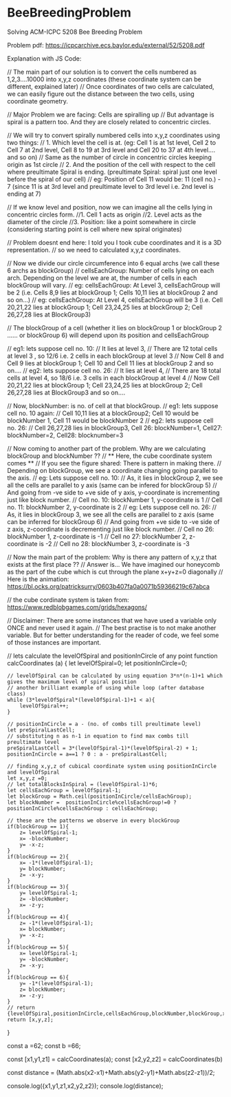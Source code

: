 # BeeBreedingProblem
Solving ACM-ICPC 5208 Bee Breeding Problem

Problem pdf: https://icpcarchive.ecs.baylor.edu/external/52/5208.pdf

Explanation with JS Code:

// The main part of our solution is to convert the cells numbered as 1,2,3....10000 into x,y,z coordinates (these coordinate system can be different, explained later)
//  Once coordinates of two cells are calculated, we can easily figure out the distance between the two cells, using coordinate geometry.

// Major Problem we are facing: Cells are spiralling up
// But advantage is spiral is a pattern too. And they are closely related to concentric circles.

// We will try to convert spirally numbered cells into x,y,z coordinates using two things:
// 1. Which level the cell is at. (eg: Cell 1 is at 1st level, Cell 2 to Cell 7 at 2nd level, Cell 8 to 19 at 3rd level and Cell 20 to 37 at 4th level.... and so on)
// Same as the number of circle in concentric circles keeping origin as 1st circle
// 2. And the position of the cell with respect to the cell where preultimate Spiral is ending. (preultimate Spiral: spiral just one level before the spiral of our cell)
// eg: Position of Cell 11 would be: 11 (cell no.) - 7 (since 11 is at 3rd level and preultimate level to 3rd level i.e. 2nd level is ending at 7)

// If we know level and position, now we can imagine all the cells lying in concentric circles form. 
//1. Cell 1 acts as origin
//2. Level acts as the diameter of the circle 
//3. Position: like a point somewhere in circle (considering starting point is cell where new spiral originates)  

// Problem doesnt end here: I told you I took cube coordinates and it is a 3D representation. 
// so we need to calculated x,y,z coordinates.

// Now we divide our circle circumference into 6 equal archs (we call these 6 archs as blockGroup)
// cellsEachGroup: Number of cells lying on each arch. Depending on the level we are at, the number of cells in each blockGroup will vary.
// eg: cellsEachGroup: At Level 3, cellsEachGroup will be 2 (i.e. Cells 8,9 lies at blockGroup 1; Cells 10,11 lies at blockGroup 2 and so on...)
// eg: cellsEachGroup: At Level 4, cellsEachGroup will be 3 (i.e. Cell 20,21,22 lies at blockGroup 1; Cell 23,24,25 lies at blockGroup 2; Cell 26,27,28 lies at BlockGroup3)

// The blockGroup of a cell (whether it lies on blockGroup 1 or blockGroup 2 ...... or blockGroup 6) will depend upon its position and cellsEachGroup

// eg1: lets suppose cell no. 10:
//                 It lies at level 3, 
//                 There are 12 total cells at level 3 , so 12/6 i.e. 2 cells in each blockGroup at level 3
//                 Now Cell 8 and Cell 9 lies at blockGroup 1; Cell 10 and Cell 11 lies at blockGroup 2 and so on....
// eg2: lets suppose cell no. 26:
//                  It lies at level 4,
//                  There are 18 total cells at level 4, so 18/6 i.e. 3 cells in each blockGroup at level 4
//                  Now Cell 20,21,22 lies at blockGroup 1; Cell 23,24,25 lies at blockGroup 2; Cell 26,27,28 lies at BlockGroup3 and so on....

// Now, blockNumber: is no. of cell at that blockGroup.
// eg1: lets suppose cell no. 10 again:
//                  Cell 10,11 lies at a blockGroup2; Cell 10 would be blockNumber 1, Cell 11 would be blockNumber 2
// eg2: lets suppose cell no. 26:
//                  Cell 26,27,28 lies in blockGroup3, Cell 26: blockNumber=1, Cell27: blockNumber=2, Cell28: blocknumber=3

// Now coming to another part of the problem. Why are we calculating blockGroup and blockNumber ??
// ** Here, the cube coordinate system comes **
// If you see the figure shared: There is pattern in making there.
// Depending on blockGroup, we see a coordinate changing going parallel to the axis.
// eg: Lets suppose cell no. 10:
//                    As, it lies in blockGroup 2, we see all the cells are parallel to y axis (same can be infered for blockGroup 5)
//                    And going from -ve side to +ve side of y axis, y-coordinate is incrementing just like block number.
//                    Cell no. 10: blockNumber 1, y-coordinate is 1
//                    Cell no. 11: blockNumber 2, y-coordinate is 2
// eg: Lets suppose cell no. 26:
//                    As, it lies in blockGroup 3, we see all the cells are parallel to z axis (same can be inferred for blockGroup 6)
//                    And going from +ve side to -ve side of z axis, z-coordinate is decrementing just like block number.
//                    Cell no 26: blockNumber 1, z-coordinate is -1
//                    Cell no 27: blockNumber 2, z-coordinate is -2
//                    Cell no 28: blockNumber 3, z-coordinate is -3

// Now the main part of the problem: Why is there any pattern of x,y,z that exists at the first place ??
// Answer is... We have imagined our honeycomb as the part of the cube which is cut through the plane x+y+z=0 diagonally
// Here is the animation: https://bl.ocks.org/patricksurry/0603b407fa0a0071b59366219c67abca

// the cube cordinate system is taken from: https://www.redblobgames.com/grids/hexagons/


// Disclaimer: There are some instances that we have used a variable only ONCE and never used it again.
// The best practise is to not make another variable. But for better understanding for the reader of code, we feel some of those instances are important.  

// lets calculate the levelOfSpiral and positionInCircle of any point
function calcCoordinates (a) {
    let levelOfSpiral=0;
    let positionInCircle=0;
    
    // levelOfSpiral can be calculated by using equation 3*n*(n-1)+1 which gives the maximum level of spiral position
    // another brilliant example of using while loop (after database class)
    while (3*levelOfSpiral*(levelOfSpiral-1)+1 < a){
        levelOfSpiral++;
    }

    // positionInCircle = a - (no. of combs till preultimate level)
    let preSpiralLastCell;
    // substituting n as n-1 in equation to find max combs till preultimate level 
    preSpiralLastCell = 3*(levelOfSpiral-1)*(levelOfSpiral-2) + 1;
    positionInCircle = a==1 ? 0 : a - preSpiralLastCell;
    
    // finding x,y,z of cubical coordinate system using positionInCircle and levelOfSpiral
    let x,y,z =0;
    // let totalBlocksInSpiral = (levelOfSpiral-1)*6;
    let cellsEachGroup = levelOfSpiral-1;
    let blockGroup = Math.ceil(positionInCircle/cellsEachGroup);
    let blockNumber =  positionInCircle%cellsEachGroup!=0 ? positionInCircle%cellsEachGroup : cellsEachGroup;

    // these are the patterns we observe in every blockGroup
    if(blockGroup == 1){
        z= levelOfSpiral-1;
        x= -blockNumber;
        y= -x-z;
    }
    if(blockGroup == 2){
        x= -1*(levelOfSpiral-1);
        y= blockNumber;
        z= -x-y;
    }
    if(blockGroup == 3){
        y= levelOfSpiral-1;
        z= -blockNumber;
        x= -z-y;
    }
    if(blockGroup == 4){
        z= -1*(levelOfSpiral-1);
        x= blockNumber;
        y= -x-z;
    }
    if(blockGroup == 5){
        x= levelOfSpiral-1;
        y= -blockNumber;
        z= -x-y;
    }
    if(blockGroup == 6){
        y= -1*(levelOfSpiral-1);
        z= blockNumber;
        x= -z-y;
    }
    // return {levelOfSpiral,positionInCircle,cellsEachGroup,blockNumber,blockGroup,x,y,z};
    return [x,y,z];
}

const a =62;
const b =66;

const [x1,y1,z1] = calcCoordinates(a);
const [x2,y2,z2] = calcCoordinates(b)

const distance = (Math.abs(x2-x1)+Math.abs(y2-y1)+Math.abs(z2-z1))/2;

console.log({x1,y1,z1,x2,y2,z2});
console.log(distance);
